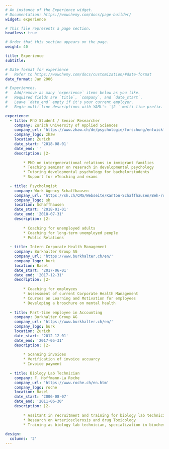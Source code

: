 ```yaml
---
# An instance of the Experience widget.
# Documentation: https://wowchemy.com/docs/page-builder/
widget: experience

# This file represents a page section.
headless: true

# Order that this section appears on the page.
weight: 40

title: Experience
subtitle:

# Date format for experience
#   Refer to https://wowchemy.com/docs/customization/#date-format
date_format: Jan 2006

# Experiences.
#   Add/remove as many `experience` items below as you like.
#   Required fields are `title`, `company`, and `date_start`.
#   Leave `date_end` empty if it's your current employer.
#   Begin multi-line descriptions with YAML's `|2-` multi-line prefix.

experience:
  - title: PhD Student / Senior Researcher
    company: Zurich University of Applied Sciences
    company_url: 'https://www.zhaw.ch/de/psychologie/forschung/entwicklungs-und-familienpsychologie/'
    company_logo: zhaw
    location: Zurich
    date_start: '2018-08-01'
    date_end: ''
    description: |2-
        
        * PhD on intergenerational relations in immigrant families
        * Teaching seminar on reserach in developmental psychology
        * Tutoring developmental psychology for bachelorstudents
        * Support for eTeaching and exams 
        
  - title: Psychologist
    company: Work Agency Schaffhausen
    company_url: 'https://sh.ch/CMS/Webseite/Kanton-Schaffhausen/Beh-rde/Verwaltung/Volkswirtschaftsdepartement/Arbeitsamt-3858-DE.html'
    company_logo: sh
    location: Schaffhausen
    date_start: '2018-01-01'
    date_end: '2018-07-31'
    description: |2-
        
        * Coaching for unemployed adults
        * Coaching for long-term unemployed people
        * Public Relations
  
  - title: Intern Corporate Health Management
    company: Burkhalter Group AG
    company_url: 'https://www.burkhalter.ch/en/'
    company_logo: burk
    location: Basel
    date_start: '2017-06-01'
    date_end: '2017-12-31'
    description: |2-
        
        * Coaching for employees
        * Assessment of current Corporate Health Management 
        * Courses on Learning and Motivation for employees
        * Developing a broschure on mental health
    
  - title: Part-time employee in Accounting
    company: Burkhalter Group AG
    company_url: 'https://www.burkhalter.ch/en/'
    company_logo: burk
    location: Zurich
    date_start: '2012-12-01'
    date_end: '2017-05-31'
    description: |2-
        
        * Scanning invoices
        * Verification of invoice accuarcy
        * Invoice payment
    
  - title: Biology Lab Technician
    company: F. Hoffmann-La Roche
    company_url: 'https://www.roche.ch/en.htm'
    company_logo: roche
    location: Basel
    date_start: '2006-08-07'
    date_end: '2011-06-30'
    description: |2-
        
        * Assitant in recruitment and training for biology lab technicians
        * Research on Arteriosclerosis and drug Toxicology
        * Training as biology lab technician, specialization in biochemistry and molecular biology
            
design:
  columns: '2'
---
```

